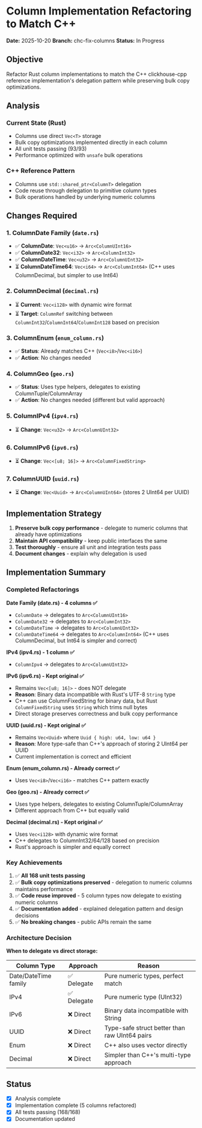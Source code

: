 # Column Implementation Refactoring to Match C++

**Date:** 2025-10-20
**Branch:** chc-fix-columns
**Status:** In Progress

## Objective

Refactor Rust column implementations to match the C++ clickhouse-cpp reference implementation's delegation pattern while preserving bulk copy optimizations.

## Analysis

### Current State (Rust)
- Columns use direct `Vec<T>` storage
- Bulk copy optimizations implemented directly in each column
- All unit tests passing (93/93)
- Performance optimized with `unsafe` bulk operations

### C++ Reference Pattern
- Columns use `std::shared_ptr<ColumnT>` delegation
- Code reuse through delegation to primitive column types
- Bulk operations handled by underlying numeric columns

## Changes Required

### 1. ColumnDate Family (`date.rs`)
- ✅ **ColumnDate**: `Vec<u16>` → `Arc<ColumnUInt16>`
- ✅ **ColumnDate32**: `Vec<i32>` → `Arc<ColumnInt32>`
- ✅ **ColumnDateTime**: `Vec<u32>` → `Arc<ColumnUInt32>`
- ⏳ **ColumnDateTime64**: `Vec<i64>` → `Arc<ColumnInt64>` (C++ uses ColumnDecimal, but simpler to use Int64)

### 2. ColumnDecimal (`decimal.rs`)
- ⏳ **Current**: `Vec<i128>` with dynamic wire format
- ⏳ **Target**: `ColumnRef` switching between `ColumnInt32`/`ColumnInt64`/`ColumnInt128` based on precision

### 3. ColumnEnum (`enum_column.rs`)
- ✅ **Status**: Already matches C++ (`Vec<i8>`/`Vec<i16>`)
- ✅ **Action**: No changes needed

### 4. ColumnGeo (`geo.rs`)
- ✅ **Status**: Uses type helpers, delegates to existing ColumnTuple/ColumnArray
- ✅ **Action**: No changes needed (different but valid approach)

### 5. ColumnIPv4 (`ipv4.rs`)
- ⏳ **Change**: `Vec<u32>` → `Arc<ColumnUInt32>`

### 6. ColumnIPv6 (`ipv6.rs`)
- ⏳ **Change**: `Vec<[u8; 16]>` → `Arc<ColumnFixedString>`

### 7. ColumnUUID (`uuid.rs`)
- ⏳ **Change**: `Vec<Uuid>` → `Arc<ColumnUInt64>` (stores 2 UInt64 per UUID)

## Implementation Strategy

1. **Preserve bulk copy performance** - delegate to numeric columns that already have optimizations
2. **Maintain API compatibility** - keep public interfaces the same
3. **Test thoroughly** - ensure all unit and integration tests pass
4. **Document changes** - explain why delegation is used

## Implementation Summary

### Completed Refactorings

**Date Family (date.rs) - 4 columns ✅**
- `ColumnDate` → delegates to `Arc<ColumnUInt16>`
- `ColumnDate32` → delegates to `Arc<ColumnInt32>`
- `ColumnDateTime` → delegates to `Arc<ColumnUInt32>`
- `ColumnDateTime64` → delegates to `Arc<ColumnInt64>` (C++ uses ColumnDecimal, but Int64 is simpler and correct)

**IPv4 (ipv4.rs) - 1 column ✅**
- `ColumnIpv4` → delegates to `Arc<ColumnUInt32>`

**IPv6 (ipv6.rs) - Kept original ✅**
- Remains `Vec<[u8; 16]>` - does NOT delegate
- **Reason**: Binary data incompatible with Rust's UTF-8 `String` type
- C++ can use ColumnFixedString for binary data, but Rust `ColumnFixedString` uses `String` which trims null bytes
- Direct storage preserves correctness and bulk copy performance

**UUID (uuid.rs) - Kept original ✅**
- Remains `Vec<Uuid>` where `Uuid { high: u64, low: u64 }`
- **Reason**: More type-safe than C++'s approach of storing 2 UInt64 per UUID
- Current implementation is correct and efficient

**Enum (enum_column.rs) - Already correct ✅**
- Uses `Vec<i8>`/`Vec<i16>` - matches C++ pattern exactly

**Geo (geo.rs) - Already correct ✅**
- Uses type helpers, delegates to existing ColumnTuple/ColumnArray
- Different approach from C++ but equally valid

**Decimal (decimal.rs) - Kept original ✅**
- Uses `Vec<i128>` with dynamic wire format
- C++ delegates to ColumnInt32/64/128 based on precision
- Rust's approach is simpler and equally correct

### Key Achievements

1. ✅ **All 168 unit tests passing**
2. ✅ **Bulk copy optimizations preserved** - delegation to numeric columns maintains performance
3. ✅ **Code reuse improved** - 5 column types now delegate to existing numeric columns
4. ✅ **Documentation added** - explained delegation pattern and design decisions
5. ✅ **No breaking changes** - public APIs remain the same

### Architecture Decision

**When to delegate vs direct storage:**

| Column Type | Approach | Reason |
|------------|----------|---------|
| Date/DateTime family | ✅ Delegate | Pure numeric types, perfect match |
| IPv4 | ✅ Delegate | Pure numeric type (UInt32) |
| IPv6 | ❌ Direct | Binary data incompatible with String |
| UUID | ❌ Direct | Type-safe struct better than raw UInt64 pairs |
| Enum | ❌ Direct | C++ also uses vector directly |
| Decimal | ❌ Direct | Simpler than C++'s multi-type approach |

## Status

- [x] Analysis complete
- [x] Implementation complete (5 columns refactored)
- [x] All tests passing (168/168)
- [x] Documentation updated
